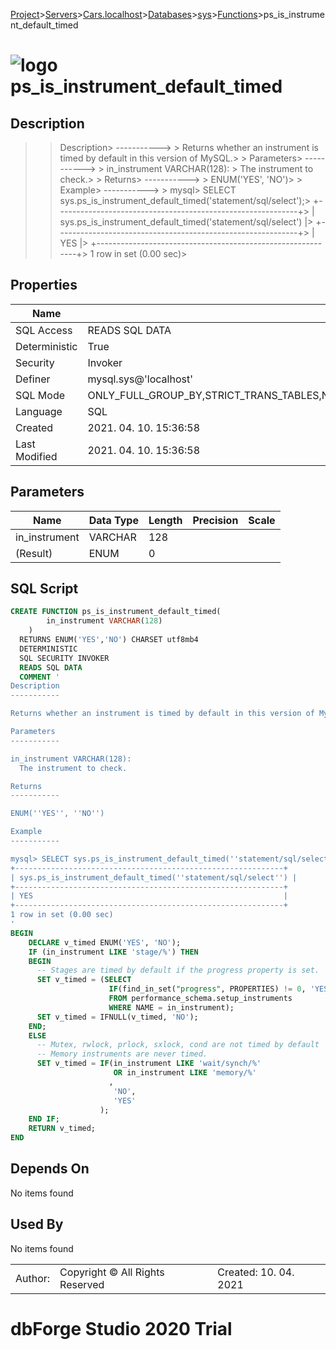 [Project](../../../../../startpage.md)>[Servers](../../../../Servers.md)>[Cars.localhost](../../../Cars.localhost.md)>[Databases](../../Databases.md)>[sys](../sys.md)>[Functions](Functions.md)>ps_is_instrument_default_timed


# ![logo](../../../../../Images/function64.svg) ps_is_instrument_default_timed

## <a name="#Description"></a>Description
> > Description> -----------> > Returns whether an instrument is timed by default in this version of MySQL.> > Parameters> -----------> > in_instrument VARCHAR(128): >   The instrument to check.> > Returns> -----------> > ENUM('YES', 'NO')> > Example> -----------> > mysql> SELECT sys.ps_is_instrument_default_timed('statement/sql/select');> +------------------------------------------------------------+> | sys.ps_is_instrument_default_timed('statement/sql/select') |> +------------------------------------------------------------+> | YES                                                        |> +------------------------------------------------------------+> 1 row in set (0.00 sec)> 
## <a name="#Properties"></a>Properties
|Name|Value|
|---|---|
|SQL Access|READS SQL DATA|
|Deterministic|True|
|Security|Invoker|
|Definer|mysql.sys@'localhost'|
|SQL Mode|ONLY_FULL_GROUP_BY,STRICT_TRANS_TABLES,NO_ZERO_IN_DATE,NO_ZERO_DATE,ERROR_FOR_DIVISION_BY_ZERO,NO_ENGINE_SUBSTITUTION|
|Language|SQL|
|Created|2021. 04. 10. 15:36:58|
|Last Modified|2021. 04. 10. 15:36:58|


## <a name="#Parameters"></a>Parameters
|Name|Data Type|Length|Precision|Scale|
|---|---|---|---|---|
|in_instrument|VARCHAR|128|||
|(Result)|ENUM|0|||

## <a name="#SqlScript"></a>SQL Script
```SQL
CREATE FUNCTION ps_is_instrument_default_timed(
        in_instrument VARCHAR(128)
    )
  RETURNS ENUM('YES','NO') CHARSET utf8mb4
  DETERMINISTIC
  SQL SECURITY INVOKER
  READS SQL DATA
  COMMENT '
Description
-----------

Returns whether an instrument is timed by default in this version of MySQL.

Parameters
-----------

in_instrument VARCHAR(128): 
  The instrument to check.

Returns
-----------

ENUM(''YES'', ''NO'')

Example
-----------

mysql> SELECT sys.ps_is_instrument_default_timed(''statement/sql/select'');
+------------------------------------------------------------+
| sys.ps_is_instrument_default_timed(''statement/sql/select'') |
+------------------------------------------------------------+
| YES                                                        |
+------------------------------------------------------------+
1 row in set (0.00 sec)
'
BEGIN
    DECLARE v_timed ENUM('YES', 'NO');
    IF (in_instrument LIKE 'stage/%') THEN
    BEGIN
      -- Stages are timed by default if the progress property is set.
      SET v_timed = (SELECT
                      IF(find_in_set("progress", PROPERTIES) != 0, 'YES', 'NO')
                      FROM performance_schema.setup_instruments
                      WHERE NAME = in_instrument);
      SET v_timed = IFNULL(v_timed, 'NO');
    END;
    ELSE
      -- Mutex, rwlock, prlock, sxlock, cond are not timed by default
      -- Memory instruments are never timed.
      SET v_timed = IF(in_instrument LIKE 'wait/synch/%'
                       OR in_instrument LIKE 'memory/%'
                      ,
                       'NO',
                       'YES'
                    );
    END IF;
    RETURN v_timed;
END
```

## <a name="#DependsOn"></a>Depends On
No items found

## <a name="#UsedBy"></a>Used By
No items found

||||
|---|---|---|
|Author: |Copyright © All Rights Reserved|Created: 10. 04. 2021|
# dbForge Studio 2020 Trial